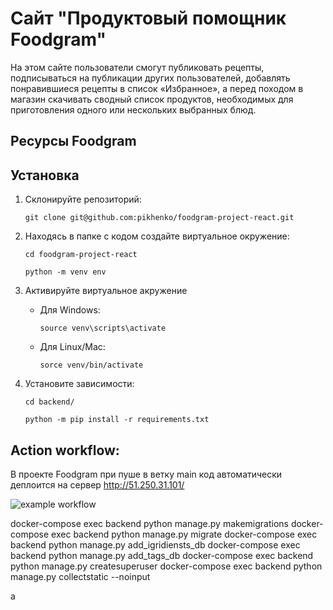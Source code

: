 # Сайт "Продуктовый помощник Foodgram"
На этом сайте пользователи смогут публиковать рецепты, подписываться на публикации других пользователей, добавлять понравившиеся рецепты в список «Избранное», а перед походом в магазин скачивать сводный список продуктов, необходимых для приготовления одного или нескольких выбранных блюд.

## Ресурсы Foodgram



## Установка
1. Склонируйте репозиторий:
    ```
    git clone git@github.com:pikhenko/foodgram-project-react.git
    ```


2. Находясь в папке с кодом создайте виртуальное окружение:
    ```
    cd foodgram-project-react
    ```
    ```
    python -m venv env
    ```
3. Активируйте виртуальное акружение  
    * Для Windows:
        ```
        source venv\scripts\activate
        ```
    * Для Linux/Mac:
        ```
        sorce venv/bin/activate
        ```
4. Установите зависимости:
    ```
    cd backend/
    ```
    ```
    python -m pip install -r requirements.txt
    ```


## Action workflow:
В проекте Foodgram при пуше в ветку main код автоматически деплоится на сервер http://51.250.31.101/



![example workflow](https://github.com/pikhenko/yamdb_final/actions/workflows/yamdb_workflow.yml/badge.svg)





docker-compose exec backend python manage.py makemigrations
docker-compose exec backend python manage.py migrate
docker-compose exec backend python manage.py add_igridiensts_db
docker-compose exec backend python manage.py add_tags_db
docker-compose exec backend python manage.py createsuperuser
docker-compose exec backend python manage.py collectstatic --noinput

a